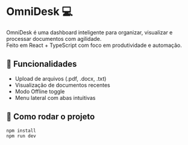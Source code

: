# OmniDesk 💻

OmniDesk é uma dashboard inteligente para organizar, visualizar e processar documentos com agilidade.  
Feito em React + TypeScript com foco em produtividade e automação.

## 🔧 Funcionalidades
- Upload de arquivos (.pdf, .docx, .txt)
- Visualização de documentos recentes
- Modo Offline toggle
- Menu lateral com abas intuitivas

## 🚀 Como rodar o projeto

```bash
npm install
npm run dev

